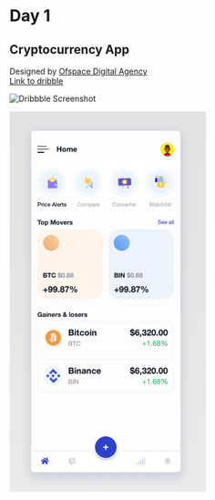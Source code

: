# Day 1

## Cryptocurrency App

Designed by [Ofspace Digital Agency](https://dribbble.com/ofspacedesign)<br>
[Link to dribble](https://dribbble.com/shots/15440405-Cryptocurrency-App-I-Ofspace/attachments/7210105?mode=media)

![Dribbble Screenshot](https://cdn.dribbble.com/users/2125046/screenshots/15440405/media/1fbceabfef899736993a01d32e590fc5.png)

![Result Screenshot](./Screenshot.png)
